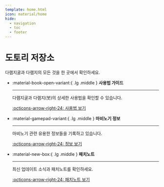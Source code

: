 ```yaml
---
template: home.html
icon: material/home
hide:
  - navigation
  - toc
  - footer
---
```


# 도토리 저장소

다램지굴과 다램지의 모든 것을 한 곳에서 확인하세요.

<div class="grid cards" markdown>

-   :material-book-open-variant:{ .lg .middle } **사용법 가이드**

    ---

    다램지굴과 다램지(봇)의 상세한 사용법을 확인할 수 있습니다.

    [:octicons-arrow-right-24: 사용법 보기](guide/)

-   :material-gamepad-variant:{ .lg .middle } **마비노기 정보**

    ---

    마비노기 관련 유용한 정보들을 기록하고 있습니다.

    [:octicons-arrow-right-24: 정보 보기](info/)

-   :material-new-box:{ .lg .middle } **패치노트**

    ---

    최신 업데이트 소식과 패치노트를 확인하세요.

    [:octicons-arrow-right-24: 패치노트 보기](patch/)

</div>
